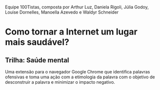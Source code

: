 Equipe 100Tistas, composta por Arthur Luz, Daniela Rigoli, Júlia Godoy, Louise Dornelles, Manoella Azevedo e Waldyr Schneider

# Como tornar a Internet um lugar mais saudável?
## Trilha: Saúde mental
Uma extensão para o navegador Google Chrome que identifica palavras ofensivas e toma uma ação com a etimologia da palavra com o objetivo de desconstruir a palavra e minimizar o impacto negativo.
